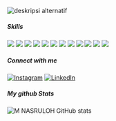 ![deskripsi alternatif](https://user-images.githubusercontent.com/74038190/212747903-e9bdf048-2dc8-41f9-b973-0e72ff07bfba.gif)
##### Skills
<img src="https://img.shields.io/badge/Python-FFD43B?style=for-the-badge&logo=python&logoColor=blue"/> <img src="https://img.shields.io/badge/Pandas-2C2D72?style=for-the-badge&logo=pandas&logoColor=white"/> <img src="https://img.shields.io/badge/Numpy-777BB4?style=for-the-badge&logo=numpy&logoColor=white"/> <img src="https://img.shields.io/badge/HTML5-E34F26?style=for-the-badge&logo=html5&logoColor=white"/> <img src="https://img.shields.io/badge/CSS3-1572B6?style=for-the-badge&logo=css3&logoColor=white"/> <img src="https://img.shields.io/badge/C%2B%2B-00599C?style=for-the-badge&logo=c%2B%2B&logoColor=white"/> <img src="https://img.shields.io/badge/Docker-2CA5E0?style=for-the-badge&logo=docker&logoColor=whit"/> <img src="https://img.shields.io/badge/Jupyter-F37626.svg?&style=for-the-badge&logo=Jupyter&logoColor=white"/> <img src="https://img.shields.io/badge/Microsoft-666666?style=for-the-badge&logo=microsoft&logoColor=white"/> <img src="https://img.shields.io/badge/PowerBI-F2C811?style=for-the-badge&logo=Power%20BI&logoColor=white"/> <img src="https://img.shields.io/badge/Xampp-F37623?style=for-the-badge&logo=xampp&logoColor=white"/>
<img src="https://img.shields.io/badge/Xampp-F37623?style=for-the-badge&logo=xampp&logoColor=white"/>

##### Connect with me

[![Instagram](https://img.shields.io/badge/Instagram-E4405F?style=for-the-badge&logo=instagram&logoColor=white)](https://instagram.com/mhmmdnasruloh/) [![LinkedIn](https://img.shields.io/badge/LinkedIn-0077B5?style=for-the-badge&logo=linkedin&logoColor=white)](https://linkedin.com/in/mnasruloh)
##### My github Stats

![M NASRULOH GitHub stats](https://github-readme-stats.vercel.app/api?username=mhmmdnasruloh&show_icons=true&theme=blue_navy)
